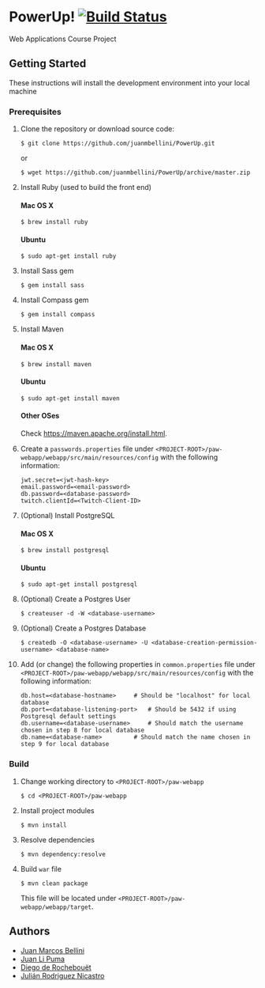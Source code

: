 # PowerUp! [![Build Status](https://travis-ci.org/juanmbellini/PowerUp.svg?branch=master)](https://travis-ci.org/juanmbellini/PowerUp)

Web Applications Course Project

## Getting Started

These instructions will install the development environment into your local machine

### Prerequisites

1. Clone the repository or download source code:

	```
	$ git clone https://github.com/juanmbellini/PowerUp.git
	```
	or

	```
	$ wget https://github.com/juanmbellini/PowerUp/archive/master.zip
	```
2. Install Ruby (used to build the front end)
	#### Mac OS X
	```
	$ brew install ruby
	```

	#### Ubuntu
	```
	$ sudo apt-get install ruby
	```
3. Install Sass gem

	```
	$ gem install sass
	```
4. Install Compass gem

	```
	$ gem install compass
	```
5. Install Maven
	#### Mac OS X
	```
	$ brew install maven
	```

	#### Ubuntu
	```
	$ sudo apt-get install maven
	```

	#### Other OSes
	Check https://maven.apache.org/install.html.
	
6. Create a ```passwords.properties``` file under ```<PROJECT-ROOT>/paw-webapp/webapp/src/main/resources/config``` with the following information:

	``` properties
	jwt.secret=<jwt-hash-key>
	email.password=<email-password>
	db.password=<database-password>
	twitch.clientId=<Twitch-Client-ID>
	```	


7. (Optional) Install PostgreSQL

	#### Mac OS X
	```
	$ brew install postgresql
	```

	#### Ubuntu
	```
	$ sudo apt-get install postgresql
	```
8. (Optional) Create a Postgres User

	```
	$ createuser -d -W <database-username>
	```	
9. (Optional) Create a Postgres Database

	```
	$ createdb -O <database-username> -U <database-creation-permission-username> <database-name>
	```	
10. Add (or change) the following properties in ```common.properties``` file under ```<PROJECT-ROOT>/paw-webapp/webapp/src/main/resources/config``` with the following information:

	``` properties
	db.host=<database-hostname>		# Should be "localhost" for local database
	db.port=<database-listening-port>	# Should be 5432 if using Postgresql default settings
	db.username=<database-username>		# Should match the username chosen in step 8 for local database
	db.name=<database-name>			# Should match the name chosen in step 9 for local database
	```	

### Build

1. Change working directory to ```<PROJECT-ROOT>/paw-webapp```

	```
	$ cd <PROJECT-ROOT>/paw-webapp
	```
2. Install project modules

	```
	$ mvn install
	```
3. Resolve dependencies

	```
	$ mvn dependency:resolve
	```
4. Build ```war``` file

	```
	$ mvn clean package
	```
	This file will be located under ```<PROJECT-ROOT>/paw-webapp/webapp/target```.


## Authors
* [Juan Marcos Bellini](https://github.com/juanmbellini)
* [Juan Li Puma](https://github.com/lipusal)
* [Diego de Rochebouët](https://github.com/Drocheg)
* [Julián Rodriguez Nicastro](https://github.com/julianrod94)